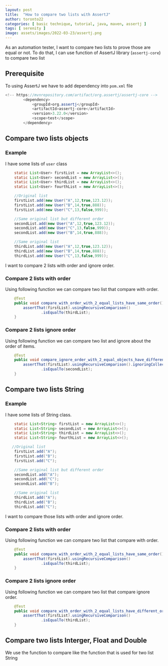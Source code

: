 ```yaml
---
layout: post
title:  "How to compare two lists with AssertJ"
author: toronto22
categories: [ basic technique, tutorial, java, maven, assertj ]
tags: [ serenity ]
image: assets/images/2022-03-23/assertj.png
---
```

As an automation tester, I want to compare two lists to prove those are equal or not.
To do that, I can use function of AssertJ library (`assertj-core`) to compare two list

## Prerequisite
To using AssertJ we have to add dependency into `pom.xml` file

```java
<!-- https://mvnrepository.com/artifact/org.assertj/assertj-core -->
        <dependency>
            <groupId>org.assertj</groupId>
            <artifactId>assertj-core</artifactId>
            <version>3.22.0</version>
            <scope>test</scope>
        </dependency>
```

## Compare two lists objects
### Example
I have some lists of `user` class
```java
    static List<User> firstList = new ArrayList<>();
    static List<User> secondList = new ArrayList<>();
    static List<User> thirdList = new ArrayList<>();
    static List<User> fourthList = new ArrayList<>();

    //Original list
    firstList.add(new User("A",12,true,123.12));
    firstList.add(new User("B",14,true,888));
    firstList.add(new User("C",13,false,999));

    //Same original list but different order
    secondList.add(new User("A",12,true,123.12));
    secondList.add(new User("C",13,false,999));
    secondList.add(new User("B",14,true,888));

    //Same original list
    thirdList.add(new User("A",12,true,123.12));
    thirdList.add(new User("B",14,true,888));
    thirdList.add(new User("C",13,false,999));
```

I want to compare 2 lists with order and ignore order.
### Compare 2 lists with order
Using following function we can compare two list that compare with order.
```java
    @Test
    public void compare_with_order_with_2_equal_lists_have_same_order(){
        assertThat(firstList).usingRecursiveComparison()
                .isEqualTo(thirdList);
    }
```
### Compare 2 lists ignore order
Using following function we can compare two list and ignore about the order of items.
```java
    @Test
    public void compare_ignore_order_with_2_equal_objects_have_different_order(){
        assertThat(firstList).usingRecursiveComparison().ignoringCollectionOrder()
                .isEqualTo(secondList);
    }
```

## Compare two lists String

### Example
I have some lists of String class.

```java
    static List<String> firstList = new ArrayList<>();
    static List<String> secondList = new ArrayList<>();
    static List<String> thirdList = new ArrayList<>();
    static List<String> fourthList = new ArrayList<>();

   //Original list
    firstList.add("A");
    firstList.add("B");
    firstList.add("C");

    //Same original list but different order
    secondList.add("A");
    secondList.add("C");
    secondList.add("B");

    //Same original list
    thirdList.add("A");
    thirdList.add("B");
    thirdList.add("C");
```

I want to compare those lists with order and ignore order.


### Compare 2 lists with order
Using following function we can compare two list that compare with order.
```java
    @Test
    public void compare_with_order_with_2_equal_lists_have_same_order(){
        assertThat(firstList).usingRecursiveComparison()
                .isEqualTo(thirdList);
    }
```

### Compare 2 lists ignore order
Using following function we can compare two list that compare ignore order.
```java
    @Test
    public void compare_with_order_with_2_equal_lists_have_different_order(){
        assertThat(firstList).usingRecursiveComparison()
                .isEqualTo(thirdList);
    }
```

## Compare two lists Interger, Float and Double
We use the function to compare like the function that is used for two list String